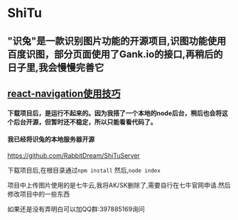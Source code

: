 # ShiTu
## "识兔"是一款识别图片功能的开源项目,识图功能使用百度识图，部分页面使用了Gank.io的接口,再稍后的日子里,我会慢慢完善它
## [react-navigation使用技巧](http://www.jianshu.com/p/2f575cc35780)

#### 下载项目后，是运行不起来的。因为我搭了一个本地的node后台，稍后也会将这个后台开源，但暂时还不稳定，所以只能看看代码了。
#### 我已经将识兔的本地服务器开源
https://github.com/RabbitDream/ShiTuServer

下载项目后,在根目录通过`npm install`
然后,`node index`

项目中上传图片使用的是七牛云,我将AK/SK删除了,需要自行在七牛官网申请.然后修改项目中的一些东西

如果还是没有弄明白可以加QQ群:397885169询问


